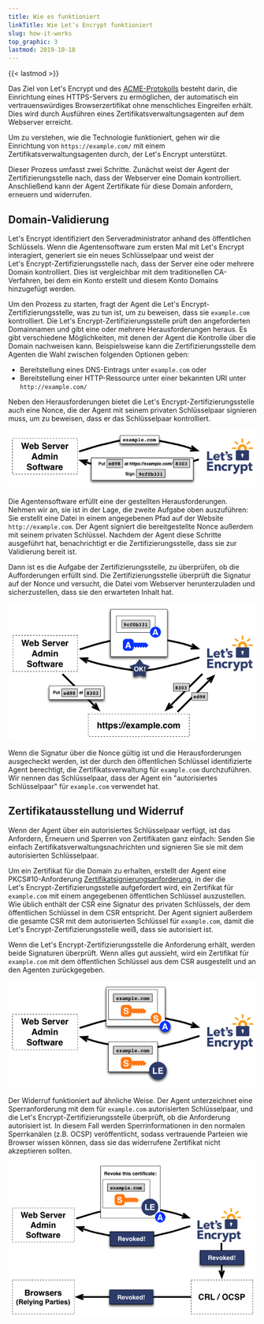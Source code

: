 ```yaml
---
title: Wie es funktioniert
linkTitle: Wie Let’s Encrypt funktioniert
slug: how-it-works
top_graphic: 3
lastmod: 2019-10-18
---
```


{{< lastmod >}}

Das Ziel von Let's&nbsp;Encrypt und des [ACME-Protokolls](https://tools.ietf.org/html/rfc8555) besteht darin, die Einrichtung eines HTTPS-Servers zu ermöglichen, der automatisch ein vertrauenswürdiges Browserzertifikat ohne menschliches Eingreifen erhält. Dies wird durch Ausführen eines Zertifikatsverwaltungsagenten auf dem Webserver erreicht.

Um zu verstehen, wie die Technologie funktioniert, gehen wir die Einrichtung von `https://example.com/` mit einem Zertifikatsverwaltungsagenten durch, der Let's&nbsp;Encrypt unterstützt.

Dieser Prozess umfasst zwei Schritte. Zunächst weist der Agent der Zertifizierungsstelle nach, dass der Webserver eine Domain kontrolliert. Anschließend kann der Agent Zertifikate für diese Domain anfordern, erneuern und widerrufen.

## Domain-Validierung

Let's&nbsp;Encrypt identifiziert den Serveradministrator anhand des öffentlichen Schlüssels. Wenn die Agentensoftware zum ersten Mal mit Let's&nbsp;Encrypt interagiert, generiert sie ein neues Schlüsselpaar und weist der Let's&nbsp;Encrypt-Zertifizierungsstelle nach, dass der Server eine oder mehrere Domain kontrolliert. Dies ist vergleichbar mit dem traditionellen CA-Verfahren, bei dem ein Konto erstellt und diesem Konto Domains hinzugefügt werden.

Um den Prozess zu starten, fragt der Agent die Let's Encrypt-Zertifizierungsstelle, was zu tun ist, um zu beweisen, dass sie `example.com` kontrolliert. Die Let's Encrypt-Zertifizierungsstelle prüft den angeforderten Domainnamen und gibt eine oder mehrere Herausforderungen heraus.  Es gibt verschiedene Möglichkeiten, mit denen der Agent die Kontrolle über die Domain nachweisen kann. Beispielsweise kann die Zertifizierungsstelle dem Agenten die Wahl zwischen folgenden Optionen geben:

* Bereitstellung eines DNS-Eintrags unter `example.com` oder
* Bereitstellung einer HTTP-Ressource unter einer bekannten URI unter `http://example.com/`

Neben den Herausforderungen bietet die Let's Encrypt-Zertifizierungsstelle auch eine Nonce, die der Agent mit seinem privaten Schlüsselpaar signieren muss, um zu beweisen, dass er das Schlüsselpaar kontrolliert.

<div class="howitworks-figure">
<img alt="Aufforderung zur Validierung von example.com stellen"
   src="/images/howitworks_challenge.png"/>
</div>

Die Agentensoftware erfüllt eine der gestellten Herausforderungen.  Nehmen wir an, sie ist in der Lage, die zweite Aufgabe oben auszuführen: Sie erstellt eine Datei in einem angegebenen Pfad auf der Website `http://example.com`. Der Agent signiert die bereitgestellte Nonce außerdem mit seinem privaten Schlüssel. Nachdem der Agent diese Schritte ausgeführt hat, benachrichtigt er die Zertifizierungsstelle, dass sie zur Validierung bereit ist.

Dann ist es die Aufgabe der Zertifizierungsstelle, zu überprüfen, ob die Aufforderungen erfüllt sind. Die Zertifizierungsstelle überprüft die Signatur auf der Nonce und versucht, die Datei vom Webserver herunterzuladen und sicherzustellen, dass sie den erwarteten Inhalt hat.

<div class="howitworks-figure">
<img alt="Erfordert Autorisierung um für example.com zu agieren"
   src="/images/howitworks_authorization.png"/>
</div>

Wenn die Signatur über die Nonce gültig ist und die Herausforderungen ausgecheckt werden, ist der durch den öffentlichen Schlüssel identifizierte Agent berechtigt, die Zertifikatsverwaltung für `example.com` durchzuführen. Wir nennen das Schlüsselpaar, dass der Agent ein "autorisiertes Schlüsselpaar" für `example.com` verwendet hat.


## Zertifikatausstellung und Widerruf

Wenn der Agent über ein autorisiertes Schlüsselpaar verfügt, ist das Anfordern, Erneuern und Sperren von Zertifikaten ganz einfach: Senden Sie einfach Zertifikatsverwaltungsnachrichten und signieren Sie sie mit dem autorisierten Schlüsselpaar.

Um ein Zertifikat für die Domain zu erhalten, erstellt der Agent eine PKCS#10-Anforderung [Zertifikatsignierungsanforderung](https://tools.ietf.org/html/rfc2986), in der die Let's&nbsp;Encrypt-Zertifizierungsstelle aufgefordert wird, ein Zertifikat für `example.com` mit einem angegebenen öffentlichen Schlüssel auszustellen. Wie üblich enthält der CSR eine Signatur des privaten Schlüssels, der dem öffentlichen Schlüssel in dem CSR entspricht. Der Agent signiert außerdem die gesamte CSR mit dem autorisierten Schlüssel für `example.com`, damit die Let's&nbsp;Encrypt-Zertifizierungsstelle weiß, dass sie autorisiert ist.

Wenn die Let's&nbsp;Encrypt-Zertifizierungsstelle die Anforderung erhält, werden beide Signaturen überprüft. Wenn alles gut aussieht, wird ein Zertifikat für `example.com` mit dem öffentlichen Schlüssel aus dem CSR ausgestellt und an den Agenten zurückgegeben.

<div class="howitworks-figure">
<img alt="Anfordern eines Zertifikats für example.com"
   src="/images/howitworks_certificate.png"/>
</div>

Der Widerruf funktioniert auf ähnliche Weise. Der Agent unterzeichnet eine Sperranforderung mit dem für `example.com` autorisierten Schlüsselpaar, und die Let's&nbsp;Encrypt-Zertifizierungsstelle überprüft, ob die Anforderung autorisiert ist. In diesem Fall werden Sperrinformationen in den normalen Sperrkanälen (z.B. OCSP) veröffentlicht, sodass vertrauende Parteien wie Browser wissen können, dass sie das widerrufene Zertifikat nicht akzeptieren sollten.

<div class="howitworks-figure">
<img alt="Anfrage zum Widerruf eines Zertifikats für example.com"
   src="/images/howitworks_revocation.png"/>
</div>



